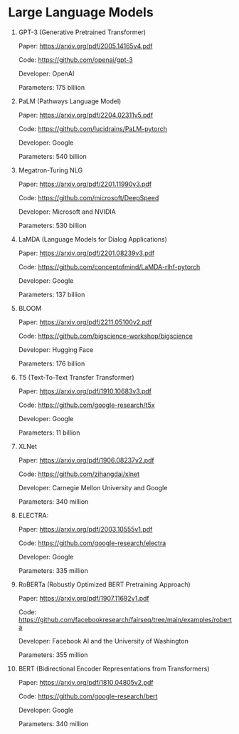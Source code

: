 # Large Language Models

1. GPT-3 (Generative Pretrained Transformer)

    Paper: <https://arxiv.org/pdf/2005.14165v4.pdf>

    Code: <https://github.com/openai/gpt-3>

    Developer: OpenAI
    
    Parameters: 175 billion

2. PaLM (Pathways Language Model)

    Paper: <https://arxiv.org/pdf/2204.02311v5.pdf>

    Code: <https://github.com/lucidrains/PaLM-pytorch>

    Developer: Google

    Parameters: 540 billion

3. Megatron-Turing NLG

    Paper: <https://arxiv.org/pdf/2201.11990v3.pdf>

    Code: <https://github.com/microsoft/DeepSpeed>

    Developer: Microsoft and NVIDIA

    Parameters: 530 billion

4. LaMDA (Language Models for Dialog Applications)

    Paper: <https://arxiv.org/pdf/2201.08239v3.pdf>

    Code: <https://github.com/conceptofmind/LaMDA-rlhf-pytorch>

    Developer: Google

    Parameters: 137 billion

5. BLOOM

    Paper: <https://arxiv.org/pdf/2211.05100v2.pdf>

    Code: <https://github.com/bigscience-workshop/bigscience>

    Developer: Hugging Face

    Parameters: 176 billion

6. T5 (Text-To-Text Transfer Transformer)

    Paper: <https://arxiv.org/pdf/1910.10683v3.pdf>

    Code: <https://github.com/google-research/t5x>

    Developer: Google

    Parameters: 11 billion

7. XLNet

    Paper: <https://arxiv.org/pdf/1906.08237v2.pdf>

    Code: <https://github.com/zihangdai/xlnet>

    Developer: Carnegie Mellon University and Google

    Parameters: 340 million

8. ELECTRA:

    Paper: <https://arxiv.org/pdf/2003.10555v1.pdf>

    Code: <https://github.com/google-research/electra>

    Developer: Google

    Parameters: 335 million

9. RoBERTa (Robustly Optimized BERT Pretraining Approach)

    Paper: <https://arxiv.org/pdf/1907.11692v1.pdf>

    Code: <https://github.com/facebookresearch/fairseq/tree/main/examples/roberta>

    Developer: Facebook AI and the University of Washington

    Parameters: 355 million

10. BERT (Bidirectional Encoder Representations from Transformers)

    Paper: <https://arxiv.org/pdf/1810.04805v2.pdf>

    Code: <https://github.com/google-research/bert>

    Developer: Google
    
    Parameters: 340 million